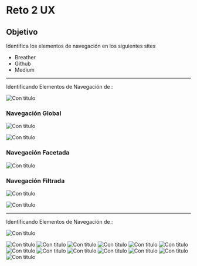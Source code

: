 # Reto 2 UX 

## Objetivo
Identifica los elementos de navegación en los siguientes sites
* Breather
* Github
* Medium
---
Identificando Elementos de Navegación de :

![Con titulo](assets/docs/logo.jpg "titulo")

###  Navegación Global

![Con titulo](assets/docs/nav1.jpg "titulo")

![Con titulo](assets/docs/nav5.JPG "titulo")

###  Navegación Facetada 

![Con titulo](assets/docs/nav2.JPG "titulo")
###  Navegación Filtrada

![Con titulo](assets/docs/nav4.jpg "titulo")

![Con titulo](assets/docs/nav3.JPG "titulo")

---
Identificando Elementos de Navegación de :

![Con titulo](assets/docs/logogit.png "titulo")


![Con titulo](assets/docs/na1.JPG "titulo")
![Con titulo](assets/docs/na2.JPG "titulo")
![Con titulo](assets/docs/na3.JPG "titulo")
![Con titulo](assets/docs/na4.JPG "titulo")
![Con titulo](assets/docs/na5.JPG "titulo")
![Con titulo](assets/docs/na8.jpg "titulo")
![Con titulo](assets/docs/na9.JPG "titulo")
![Con titulo](assets/docs/na10.JPG "titulo")
![Con titulo](assets/docs/na11.jpg "titulo")
![Con titulo](assets/docs/na12.jpg "titulo")
![Con titulo](assets/docs/na13.jpg "titulo")
![Con titulo](assets/docs/na14.jpg "titulo")
![Con titulo](assets/docs/na15.jpg "titulo")